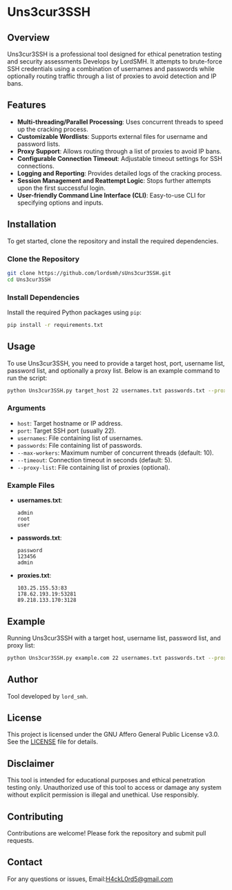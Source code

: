 
# Uns3cur3SSH

## Overview
Uns3cur3SSH is a professional tool designed for ethical penetration testing and security assessments Develops by LordSMH. It attempts to brute-force SSH credentials using a combination of usernames and passwords while optionally routing traffic through a list of proxies to avoid detection and IP bans.

## Features
- **Multi-threading/Parallel Processing**: Uses concurrent threads to speed up the cracking process.
- **Customizable Wordlists**: Supports external files for username and password lists.
- **Proxy Support**: Allows routing through a list of proxies to avoid IP bans.
- **Configurable Connection Timeout**: Adjustable timeout settings for SSH connections.
- **Logging and Reporting**: Provides detailed logs of the cracking process.
- **Session Management and Reattempt Logic**: Stops further attempts upon the first successful login.
- **User-friendly Command Line Interface (CLI)**: Easy-to-use CLI for specifying options and inputs.

## Installation
To get started, clone the repository and install the required dependencies.

### Clone the Repository
```sh
git clone https://github.com/lordsmh/sUns3cur3SSH.git
cd Uns3cur3SSH
```

### Install Dependencies
Install the required Python packages using `pip`:

```sh
pip install -r requirements.txt
```

## Usage
To use Uns3cur3SSH, you need to provide a target host, port, username list, password list, and optionally a proxy list. Below is an example command to run the script:

```sh
python Uns3cur3SSH.py target_host 22 usernames.txt passwords.txt --proxy-list proxies.txt --max-workers 20 --timeout 10
```

### Arguments
- `host`: Target hostname or IP address.
- `port`: Target SSH port (usually 22).
- `usernames`: File containing list of usernames.
- `passwords`: File containing list of passwords.
- `--max-workers`: Maximum number of concurrent threads (default: 10).
- `--timeout`: Connection timeout in seconds (default: 5).
- `--proxy-list`: File containing list of proxies (optional).

### Example Files
- **usernames.txt**:
    ```
    admin
    root
    user
    ```

- **passwords.txt**:
    ```
    password
    123456
    admin
    ```

- **proxies.txt**:
    ```
    103.25.155.53:83
    178.62.193.19:53281
    89.218.133.170:3128
    ```

## Example
Running Uns3cur3SSH with a target host, username list, password list, and proxy list:
```sh
python Uns3cur3SSH.py example.com 22 usernames.txt passwords.txt --proxy-list proxies.txt --max-workers 20 --timeout 10
```

## Author
Tool developed by `lord_smh`.

## License
This project is licensed under the GNU Affero General Public License v3.0. See the [LICENSE](https://github.com/lordsmh/Uns3cur3SSH/blob/main/LICENSE) file for details.

## Disclaimer
This tool is intended for educational purposes and ethical penetration testing only. Unauthorized use of this tool to access or damage any system without explicit permission is illegal and unethical. Use responsibly.

## Contributing
Contributions are welcome! Please fork the repository and submit pull requests.

## Contact
For any questions or issues, Email:H4ckL0rd5@gmail.com

